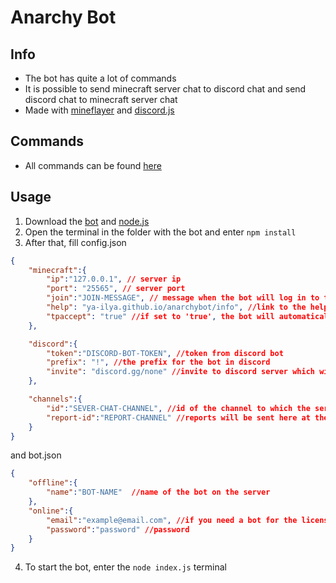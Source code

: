 # Anarchy Bot


## Info
- The bot has quite a lot of commands
- It is possible to send minecraft server chat to discord chat and send discord chat to minecraft server chat
- Made with [mineflayer](https://github.com/PrismarineJS/mineflayer) and [discord.js](https://discord.js.org/#/)
## Commands
- All commands can be found [here](ya-ilya.github.io/anarchybot/info)
## Usage
1. Download the [bot]() and [node.js](https://nodejs.org/)
2. Open the terminal in the folder with the bot and enter `npm install`
3. After that, fill config.json
```json
{
    "minecraft":{
        "ip":"127.0.0.1", // server ip
        "port": "25565", // server port
        "join":"JOIN-MESSAGE", // message when the bot will log in to the server
        "help": "ya-ilya.github.io/anarchybot/info", //link to the help page
        "tpaccept": "true" //if set to 'true', the bot will automatically accept teleportation requests
    }, 

    "discord":{
        "token":"DISCORD-BOT-TOKEN", //token from discord bot
        "prefix": "!", //the prefix for the bot in discord
        "invite": "discord.gg/none" //invite to discord server which will be sent at the command !discord
    },

    "channels":{
        "id":"SEVER-CHAT-CHANNEL", //id of the channel to which the server chat will be sent
        "report-id":"REPORT-CHANNEL" //reports will be sent here at the command !report
    }
}
```
and bot.json
```json
{
    "offline":{
        "name":"BOT-NAME"  //name of the bot on the server
    },
    "online":{
        "email":"example@email.com", //if you need a bot for the licensed version of the game, insert the email from your account here
        "password":"password" //password
    }
}
```
4. To start the bot, enter the `node index.js` terminal